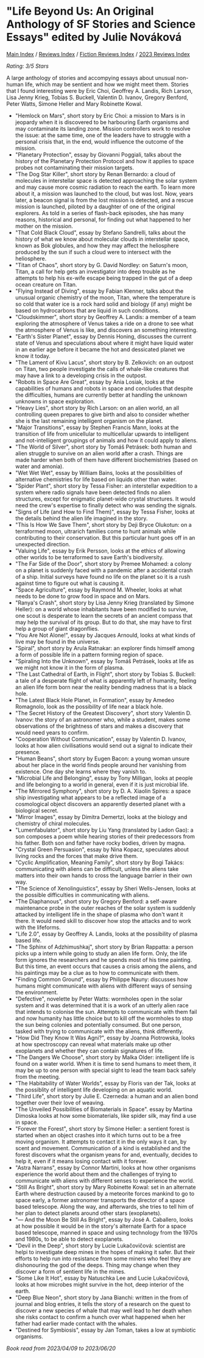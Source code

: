# "Life Beyond Us: An Original Anthology of SF Stories and Science Essays" edited by Julie Nováková

[Main Index](../../../README.md) / [Reviews Index](../../README.md) / [Fiction Reviews Index](../README.md) / [2023 Reviews Index](README.md)

*Rating: 3/5 Stars*

A large anthology of stories and accompying essays about unusual non-human life, which may be sentient and how we might meet them. Stories that I found interesting were by Eric Choi, Geoffrey A. Landis, Rich Larson, Lisa Jenny Krieg, Tobias S. Buckell, Valentin D. Ivanov, Gregory Benford, Peter Watts, Simone Heller and Mary Robinette Kowal.

- "Hemlock on Mars", short story by Eric Choi: a mission to Mars is in jeopardy when it is discovered to be harbouring Earth organisms and may contaminate its landing zone. Mission controllers work to resolve the issue: at the same time, one of the leaders have to struggle with a personal crisis that, in the end, would influence the outcome of the mission.
- "Planetary Protection", essay by Giovanni Poggiali, talks about the history of the Planetary Protection Protocol and how it applies to space probes not contaminating their mission targets.
- "The Dog Star Killer", short story by Renan Bernardo: a cloud of molecules in interstellar space is detected approaching the solar system and may cause more cosmic radiation to reach the earth. To learn more about it, a mission was launched to the cloud, but was lost. Now, years later, a beacon signal is from the lost mission is detected, and a rescue mission is launched, piloted by a daughter of one of the original explorers. As told in a series of flash-back episodes, she has many reasons, historical and personal, for finding out what happened to her mother on the mission.
- "That Cold Black Cloud", essay by Stefano Sandrelli, talks about the history of what we know about molecular clouds in interstellar space, known as Bok globules, and how they may affect the heliosphere produced by the sun if such a cloud were to intersect with the heliosphere.
- "Titan of Chaos", short story by G. David Nordley: on Saturn's moon, Titan, a call for help gets an investigator into deep trouble as he attempts to help his ex-wife escape being trapped in the gut of a deep ocean creature on Titan.
- "Flying Instead of Diving", essay by Fabian Klenner, talks about the unusual organic chemistry of the moon, Titan, where the temperature is so cold that water ice is a rock hard solid and biology (if any) might be based on hydrocarbons that are liquid in such conditions.
- "Cloudskimmer", short story by Geoffrey A. Landis: a member of a team exploring the atmosphere of Venus takes a ride on a drone to see what the atmosphere of Venus is like, and discovers an something interesting.
- "Earth's Sister Planet", essay by Dennis Honing, discusses the current state of Venus and speculations about where it might have liquid water in an earlier age before it became the hot and dessicated planet we know it today.
- "The Lament of Kivu Lacus", short story by B. Zelkovich: on an outpost on Titan, two people investigate the calls of whale-like creatures that may have a link to a developing crisis in the outpost.
- "Robots in Space Are Great", essay by Ania Losiak, looks at the capabilities of humans and robots in space and concludes that despite the difficulties, humans are currently better at handling the unknown unknowns in space exploration.
- "Heavy Lies", short story by Rich Larson: on an alien world, an all controlling queen prepares to give birth and also to consider whether she is the last remaining intelligent organism on the planet.
- "Major Transitions", essay by Stephen Francis Mann, looks at the transition of life from unicellular to multicellular upwards to intelligent and not-intelligent groupings of animals and how it could apply to aliens.
- "The World of Silver", short story by Tomáš Petrásek: both human and alien struggle to survive on an alien world after a crash. Things are made harder when both of them have different biochemistries (based on water and amonia).
- "Wet Wet Wet", essay by William Bains, looks at the possibilities of alternative chemistries for life based on liquids other than water.
- "Spider Plant", short story by Tessa Fisher: an interstellar expedition to a system where radio signals have been detected finds no alien structures, except for enigmatic planet-wide crystal structures. It would need the crew's expertise to finally detect who was sending the signals.
- "Signs of Life (and How to Find Them)", essay by Tessa Fisher, looks at the details behind the alien life imagined in the story.
- "This Is How We Save Them", short story by Deji Bryce Olukotun: on a terraformed moon, ultrarich families come to hunt animals while contributing to their conservation. But this particular hunt goes off in an unexpected direction.
- "Valuing Life", essay by Erik Persson, looks at the ethics of allowing other worlds to be terraformed to save Earth's biodiversity.
- "The Far Side of the Door", short story by Premee Mohamed: a colony on a planet is suddenly faced with a pandemic after a accidental crash of a ship. Initial surveys have found no life on the planet so it is a rush against time to figure out what is causing it.
- "Space Agriculture", essay by Raymond M. Wheeler, looks at what needs to be done to grow food in space and on Mars.
- "Ranya's Crash", short story by Lisa Jenny Krieg (translated by Simone Heller): on a world whose inhabitants have been modified to survive, one scout is desperate to learn the secrets of an ancient compass that may help the survival of its group. But to do that, she may have to first help a group of giant dragonflies.
- "You Are Not Alone!", essay by Jacques Arnould, looks at what kinds of live may be found in the universe.
- "Spiral", short story by Arula Ratnakar: an explorer finds himself among a form of possible life in a pattern forming region of space.
- "Spiraling Into the Unknown", essay by Tomáš Petrásek, looks at life as we might not know it in the form of plasma.
- "The Last Cathedral of Earth, in Flight", short story by Tobias S. Buckell: a tale of a desperate flight of what is apparently left of humanity, feeling an alien life form born near the reality bending madness that is a black hole.
- "The Latest Black Hole Planet, in Formation", essay by Amedeo Romagnolo, look as the possibility of life near a black hole.
- "The Secret History of the Greatest Discovery", short story Valentin D. Ivanov: the story of an astronomer who, while a student, makes some observations of the brightness of stars and makes a discovery that would need years to confirm.
- "Cooperation Without Communication", essay by Valentin D. Ivanov, looks at how alien civilisations would send out a signal to indicate their presence.
- "Human Beans", short story by Eugen Bacon: a young woman unsure about her place in the world finds people around her vanishing from existence. One day she learns where they vanish to.
- "Microbial Life and Belonging", essay by Tony Milligan, looks at people and life belonging to a world in general, even if it is just microbial life.
- "The Mirrored Symphony", short story by D. A. Xiaolin Spires: a space ship investigating what appears to be a reflected image of a cosmological object discovers an apparently deserted planet with a biological secret.
- "Mirror Images", essay by Dimitra Demertzi, looks at the biology and chemistry of chiral molecules.
- "Lumenfabulator", short story by Liu Yang (translated by Ladon Gao): a son composes a poem while hearing stories of their predecessors from his father. Both son and father have rocky bodies, driven by magna.
- "Crystal Green Persuasion", essay by Nina Kopacz, speculates about living rocks and the forces that make drive them.
- "Cyclic Amplification, Meaning Family", short story by Bogi Takács: communicating with aliens can be difficult, unless the aliens take matters into their own hands to cross the language barrier in their own way.
- "The Science of Xenolinguistics", essay by Sheri Wells-Jensen, looks at the possible difficulties in communicating with aliens.
- "The Diaphanous", short story by Gregory Benford: a self-aware maintenance probe in the outer reaches of the solar system is suddenly attacked by intelligent life in the shape of plasma who don't want it there. It would need skill to discover how stop the attacks and to work with the lifeforms.
- "Life 2.0", essay by Geoffrey A. Landis, looks at the possibility of plasma based life.
- "The Sphinx of Adzhimushkaj", short story by Brian Rappatta: a person picks up a intern while going to study an alien life form. Only, the life form ignores the researchers and he spends most of his time painting. But this time, an event occurs that causes a crisis among the aliens, and his paintings may be a clue as to how to communicate with them.
- "Finding Common Ground", essay by Philippe Nauny: discusses how humans might communicate with aliens with different ways of sensing the environment.
- "Defective", novelette by Peter Watts: wormholes open in the solar system and it was determined that it is a work of an utterly alien race that intends to colonise the sun. Attempts to communicate with them fail and now humanity has little choice but to kill off the wormholes to stop the sun being colonies and potentially consumed. But one person, tasked with trying to communicate with the aliens, think differently.
- "How Did They Know It Was Agni?", essay by Joanna Piotrowska, looks at how spectroscopy can reveal what materials make up other exoplanets and whether they can contain signatures of life.
- "The Dangers We Choose", short story by Malka Older: intelligent life is found on a water world. When it is time to send humans to meet them, it may be up to one person with special sight to lead the team back safely from the meeting.
- "The Habitability of Water Worlds", essay by Floris van der Tak, looks at the possiblity of intelligent life developing on an aquatic world.
- "Third Life", short story by Julie E. Czerneda: a human and an alien bond together over their love of weaving.
- "The Unveiled Possibilities of Biomaterials in Space". essay by Martina Dimoska looks at how some biomaterials, like spider silk, may find a use in space.
- "Forever the Forest", short story by Simone Heller: a sentient forest is started when an object crashes into it which turns out to be a free moving organism. It attempts to contact it in the only ways it can, by scent and movement. Communication of a kind is established and the forest discovers what the organism yeans for and, eventually, decides to help it, even if it means losing contact with it forever.
- "Astra Narrans", essay by Connor Martini, looks at how other organisms experience the world about them and the challenges of trying to communicate with aliens with different senses to experience the world.
- "Still As Bright", short story by Mary Robinette Kowal: set in an alternate Earth where destruction caused by a meteorite forces mankind to go to space early, a former astronomer transports the director of a space based telescope. Along the way, and afterwards, she tries to tell him of her plan to detect planets around other stars (exoplanets).
- "— And the Moon Be Still As Bright", essay by José A. Caballero, looks at how possible it would be in the story's alternate Earth for a space based telescope, manned in space and using technology from the 1970s and 1980s, to be able to detect exoplanets.
- "Devil in the Deep", short story by Lucie Lukačovičová: scientist are helpi to investigate deep mines in the hopes of making it safer. But their efforts to help run into resistance from some miners who feel they are dishonouring the god of the deeps. Thing may change when they discover a form of sentient life in the mines.
- "Some Like It Hot", essay by Natuschka Lee and Lucie Lukačovičová, looks at how microbes might survive in the hot, deep interior of the earth.
- "Deep Blue Neon", short story by Jana Bianchi: written in the from of journal and blog entries, it tells the story of a research on the quest to discover a new species of whale that may well lead to her death when she risks contact to confirm a hunch over what happened when her father had earlier made contact with the whales.
- "Destined for Symbiosis", essay by Jan Toman, takes a low at symbiotic organisms.

*Book read from 2023/04/09 to 2023/06/20*
